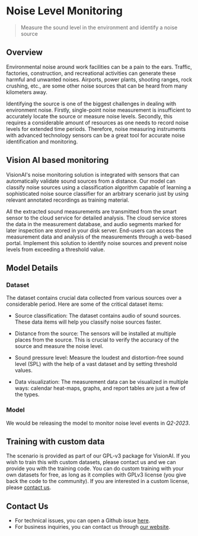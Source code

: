 # **Noise Level Monitoring**
> Measure the sound level in the environment and identify a noise source

## Overview

Environmental noise around work facilities can be a pain to the ears. Traffic, factories, construction, and recreational activities can generate these harmful and unwanted noises. Airports, power plants, shooting ranges, rock crushing, etc., are some other noise sources that can be heard from many kilometers away. 

Identifying the source is one of the biggest challenges in dealing with environment noise. Firstly, single-point noise measurement is insufficient to accurately locate the source or measure noise levels. Secondly, this requires a considerable amount of resources as one needs to record noise levels for extended time periods. Therefore, noise measuring instruments with advanced technology sensors can be a great tool for accurate noise identification and monitoring.


## Vision AI based monitoring

VisionAI's noise monitoring solution is integrated with sensors that can automatically validate sound sources from a distance. Our model can classify noise sources using a classification algorithm capable of learning a sophisticated noise source classifier for an arbitrary scenario just by using relevant annotated recordings as training material. 

All the extracted sound measurements are transmitted from the smart sensor to the cloud service for detailed analysis. The cloud service stores the data in the measurement database, and audio segments marked for later inspection are stored in your disk server. End-users can access the measurement data and analysis of the measurements through a web-based portal. Implement this solution to identify noise sources and prevent noise levels from exceeding a threshold value.

## Model Details

### Dataset

The dataset contains crucial data collected from various sources over a considerable period. Here are some of the critical dataset items:

- Source classification: The dataset contains audio of sound sources. These data items will help you classify noise sources faster.

- Distance from the source: The sensors will be installed at multiple places from the source. This is crucial to verify the accuracy of the source and measure the noise level.

- Sound pressure level: Measure the loudest and distortion-free sound level (SPL) with the help of a vast dataset and by setting threshold values.

- Data visualization: The measurement data can be visualized in multiple ways: calendar heat-maps, graphs, and report tables are just a few of the types. 

### Model

We would be releasing the model to monitor noise level events in *Q2-2023*.


## Training with custom data

The scenario is provided as part of our GPL-v3 package for VisionAI. If you wish to train this with custom datasets, please contact us and we can provide you with the training code. You can do custom training with your own datasets for free, as long as it complies with GPLv3 license (you give back the code to the community). If you are interested in a custom license, please [contact us](../company/contact.md).

## Contact Us

- For technical issues, you can open a Github issue [here](https://github.com/visionify/visionai).
- For business inquiries, you can contact us through [our website](https://visionify.ai/contact).

